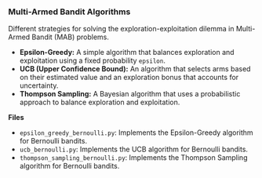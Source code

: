 ### Multi-Armed Bandit Algorithms

Different strategies for solving the exploration-exploitation dilemma in Multi-Armed Bandit (MAB) problems.

-   **Epsilon-Greedy:** A simple algorithm that balances exploration and exploitation using a fixed probability `epsilon`.
-   **UCB (Upper Confidence Bound):** An algorithm that selects arms based on their estimated value and an exploration bonus that accounts for uncertainty.
-   **Thompson Sampling:** A Bayesian algorithm that uses a probabilistic approach to balance exploration and exploitation.

**Files**
-   `epsilon_greedy_bernoulli.py`: Implements the Epsilon-Greedy algorithm for Bernoulli bandits.
-   `ucb_bernoulli.py`: Implements the UCB algorithm for Bernoulli bandits.
-   `thompson_sampling_bernoulli.py`: Implements the Thompson Sampling algorithm for Bernoulli bandits.